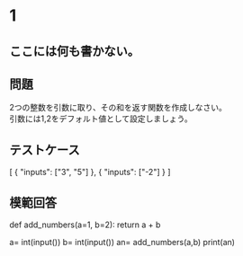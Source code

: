 # 1
ここには何も書かない。
---
## 問題

2つの整数を引数に取り、その和を返す関数を作成しなさい。<br>
引数には1,2をデフォルト値として設定しましょう。

## テストケース

[
	{
		"inputs": ["3", "5"]
	},
	{
		"inputs": ["-2"]
	}
]


## 模範回答
def add_numbers(a=1, b=2):
    return a + b

a= int(input())
b= int(input())
an= add_numbers(a,b)
print(an)